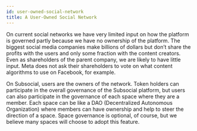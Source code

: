 ```yaml
---
id: user-owned-social-network
title: A User-Owned Social Network
---
```


On current social networks we have very limited input on how the platform is governed partly
because we have no ownership of the platform. The biggest social media companies make
billions of dollars but don’t share the profits with the users and only some fraction with the
content creators. Even as shareholders of the parent company, we are likely to have little input. 
Meta does not ask their shareholders to vote on what content algorithms to use on Facebook, for example.

On Subsocial, users are the owners of the network. Token holders can participate in the overall
governance of the Subsocial platform, but users can also participate in the governance of each
space where they are a member. Each space can be like a DAO (Decentralized Autonomous
Organization) where members can have ownership and help to steer the direction of a space. 
Space governance is optional, of course, but we believe many spaces will choose to
adopt this feature.
